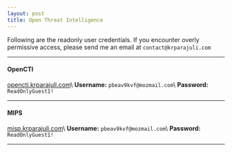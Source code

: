 ```yaml
---
layout: post
title: Open Threat Intelligence
---
```


Following are the readonly user credentials. If you encounter overly permissive access, please send me an email at `contact@krparajuli.com`

---------------------
#### OpenCTI
[opencti.krparajuli.com](https://opencti.krparajuli.com)\\
**Username:** `pbeav9kvf@mozmail.com`\\
**Password:** `ReadOnlyGuest1!` 

-------------------

#### MIPS
[misp.krparajuli.com](https://misp.krparajuli.com)\\
**Username:** `pbeav9kvf@mozmail.com`\\
**Password:** `ReadOnlyGuest1!` 

-----------------------
